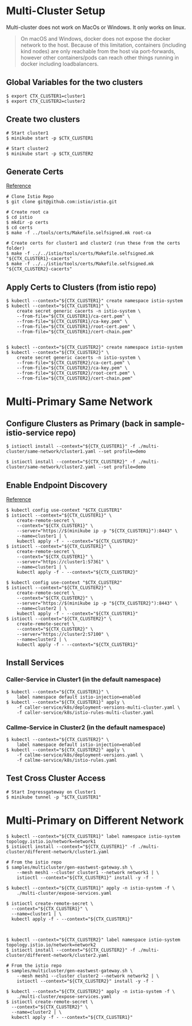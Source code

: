 # Multi-Cluster Setup

Multi-cluster does not work on MacOs or Windows. It only works on linux.

> On macOS and Windows, docker does not expose the docker network to the host. Because of this limitation, containers (including kind nodes) are only reachable from the host via port-forwards, however other containers/pods can reach other things running in docker including loadbalancers.

## Global Variables for the two clusters
```
$ export CTX_CLUSTER1=cluster1
$ export CTX_CLUSTER2=cluster2
```

## Create two clusters

```
# Start cluster1
$ minikube start -p $CTX_CLUSTER1

# Start cluster2
$ minikube start -p $CTX_CLUSTER2
```

## Generate Certs
[Reference](https://istio.io/latest/docs/tasks/security/cert-management/plugin-ca-cert/#plug-in-certificates-and-key-into-the-cluster)
```
# Clone Istio Repo
$ git clone git@github.com:istio/istio.git

# Create root ca
$ cd istio
$ mkdir -p certs
$ cd certs
$ make -f ../tools/certs/Makefile.selfsigned.mk root-ca

# Create certs for cluster1 and cluster2 (run these from the certs folder)
$ make -f ../../istio/tools/certs/Makefile.selfsigned.mk "${CTX_CLUSTER1}-cacerts"
$ make -f ../../istio/tools/certs/Makefile.selfsigned.mk "${CTX_CLUSTER2}-cacerts"
```

## Apply Certs to Clusters (from istio repo)
```
$ kubectl --context="${CTX_CLUSTER1}" create namespace istio-system
$ kubectl --context="${CTX_CLUSTER1}" \
    create secret generic cacerts -n istio-system \
    --from-file="${CTX_CLUSTER1}/ca-cert.pem" \
    --from-file="${CTX_CLUSTER1}/ca-key.pem" \
    --from-file="${CTX_CLUSTER1}/root-cert.pem" \
    --from-file="${CTX_CLUSTER1}/cert-chain.pem"


$ kubectl --context="${CTX_CLUSTER2}" create namespace istio-system
$ kubectl --context="${CTX_CLUSTER2}" \
    create secret generic cacerts -n istio-system \
    --from-file="${CTX_CLUSTER2}/ca-cert.pem" \
    --from-file="${CTX_CLUSTER2}/ca-key.pem" \
    --from-file="${CTX_CLUSTER2}/root-cert.pem" \
    --from-file="${CTX_CLUSTER2}/cert-chain.pem"
```

# Multi-Primary Same Network

## Configure Clusters as Primary (back in sample-istio-service repo)
```
$ istioctl install --context="${CTX_CLUSTER1}" -f ./multi-cluster/same-network/cluster1.yaml --set profile=demo

$ istioctl install --context="${CTX_CLUSTER2}" -f ./multi-cluster/same-network/cluster2.yaml --set profile=demo
```

## Enable Endpoint Discovery
[Reference](https://istio.io/latest/docs/setup/install/multicluster/multi-primary/#enable-endpoint-discovery)

```
$ kubectl config use-context "$CTX_CLUSTER1"
$ istioctl --context="${CTX_CLUSTER1}" \
    create-remote-secret \
    --context="${CTX_CLUSTER1}" \
    --server="https://$(minikube ip -p "${CTX_CLUSTER1}"):8443" \
    --name=cluster1 | \
    kubectl apply -f - --context="${CTX_CLUSTER2}"
$ istioctl --context="${CTX_CLUSTER1}" \
    create-remote-secret \
    --context="${CTX_CLUSTER1}" \
    --server="https://cluster1:57361" \
    --name=cluster1 | \
    kubectl apply -f - --context="${CTX_CLUSTER2}"

$ kubectl config use-context "$CTX_CLUSTER2"
$ istioctl --context="${CTX_CLUSTER2}" \
    create-remote-secret \
    --context="${CTX_CLUSTER2}" \
    --server="https://$(minikube ip -p "${CTX_CLUSTER2}"):8443" \
    --name=cluster2 | \
    kubectl apply -f - --context="${CTX_CLUSTER1}"
$ istioctl --context="${CTX_CLUSTER2}" \
    create-remote-secret \
    --context="${CTX_CLUSTER2}" \
    --server="https://cluster2:57100" \
    --name=cluster2 | \
    kubectl apply -f - --context="${CTX_CLUSTER1}"
```

## Install Services

### Caller-Service in Cluster1 (in the default namespace)

```
$ kubectl --context="${CTX_CLUSTER1}" \
    label namespace default istio-injection=enabled
$ kubectl --context="${CTX_CLUSTER1}" apply \
    -f caller-service/k8s/deployment-versions-multi-cluster.yaml \
    -f caller-service/k8s/istio-rules-multi-cluster.yaml
```

### Callme-Service in Cluster2 (in the default namespace)

```
$ kubectl --context="${CTX_CLUSTER2}" \
    label namespace default istio-injection=enabled
$ kubectl --context="${CTX_CLUSTER2}" apply \
    -f callme-service/k8s/deployment-versions.yaml \
    -f callme-service/k8s/istio-rules.yaml
```

## Test Cross Cluster Access

```
# Start Ingressgateway on Cluster1
$ minikube tunnel -p "$CTX_CLUSTER1"

```

# Multi-Primary on Different Network

```
$ kubectl --context="${CTX_CLUSTER1}" label namespace istio-system topology.istio.io/network=network1
$ istioctl install --context="${CTX_CLUSTER1}" -f ./multi-cluster/different-network/cluster1.yaml

# From the istio repo
$ samples/multicluster/gen-eastwest-gateway.sh \
    --mesh mesh1 --cluster cluster1 --network network1 | \
    istioctl --context="${CTX_CLUSTER1}" install -y -f -

$ kubectl --context="${CTX_CLUSTER1}" apply -n istio-system -f \
    ./multi-cluster/expose-services.yaml

$ istioctl create-remote-secret \
  --context="${CTX_CLUSTER1}" \
  --name=cluster1 | \
  kubectl apply -f - --context="${CTX_CLUSTER1}"



$ kubectl --context="${CTX_CLUSTER2}" label namespace istio-system topology.istio.io/network=network2
$ istioctl install --context="${CTX_CLUSTER2}" -f ./multi-cluster/different-network/cluster2.yaml

# From the istio repo
$ samples/multicluster/gen-eastwest-gateway.sh \
    --mesh mesh1 --cluster cluster2 --network network2 | \
    istioctl --context="${CTX_CLUSTER2}" install -y -f -

$ kubectl --context="${CTX_CLUSTER2}" apply -n istio-system -f \
    ./multi-cluster/expose-services.yaml
$ istioctl create-remote-secret \
  --context="${CTX_CLUSTER2}" \
  --name=cluster2 | \
  kubectl apply -f - --context="${CTX_CLUSTER1}"
```
